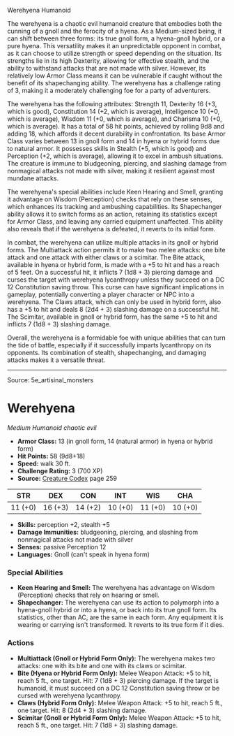 <MonsterName/>Werehyena</MonsterName>
<CreatureType/>Humanoid</CreatureType>

<summary>The werehyena is a chaotic evil humanoid creature that embodies both the cunning of a gnoll and the ferocity of a hyena. As a Medium-sized being, it can shift between three forms: its true gnoll form, a hyena-gnoll hybrid, or a pure hyena. This versatility makes it an unpredictable opponent in combat, as it can choose to utilize strength or speed depending on the situation. Its strengths lie in its high Dexterity, allowing for effective stealth, and the ability to withstand attacks that are not made with silver. However, its relatively low Armor Class means it can be vulnerable if caught without the benefit of its shapechanging ability. The werehyena has a challenge rating of 3, making it a moderately challenging foe for a party of adventurers.</summary>

<detail>

The werehyena has the following attributes: Strength 11, Dexterity 16 (+3, which is good), Constitution 14 (+2, which is average), Intelligence 10 (+0, which is average), Wisdom 11 (+0, which is average), and Charisma 10 (+0, which is average). It has a total of 58 hit points, achieved by rolling 9d8 and adding 18, which affords it decent durability in confrontation. Its base Armor Class varies between 13 in gnoll form and 14 in hyena or hybrid forms due to natural armor. It possesses skills in Stealth (+5, which is good) and Perception (+2, which is average), allowing it to excel in ambush situations. The creature is immune to bludgeoning, piercing, and slashing damage from nonmagical attacks not made with silver, making it resilient against most mundane attacks.

The werehyena's special abilities include Keen Hearing and Smell, granting it advantage on Wisdom (Perception) checks that rely on these senses, which enhances its tracking and ambushing capabilities. Its Shapechanger ability allows it to switch forms as an action, retaining its statistics except for Armor Class, and leaving any carried equipment unaffected. This ability also reveals that if the werehyena is defeated, it reverts to its initial form.

In combat, the werehyena can utilize multiple attacks in its gnoll or hybrid forms. The Multiattack action permits it to make two melee attacks: one bite attack and one attack with either claws or a scimitar. The Bite attack, available in hyena or hybrid form, is made with a +5 to hit and has a reach of 5 feet. On a successful hit, it inflicts 7 (1d8 + 3) piercing damage and curses the target with werehyena lycanthropy unless they succeed on a DC 12 Constitution saving throw. This curse can have significant implications in gameplay, potentially converting a player character or NPC into a werehyena. The Claws attack, which can only be used in hybrid form, also has a +5 to hit and deals 8 (2d4 + 3) slashing damage on a successful hit. The Scimitar, available in gnoll or hybrid form, has the same +5 to hit and inflicts 7 (1d8 + 3) slashing damage.

Overall, the werehyena is a formidable foe with unique abilities that can turn the tide of battle, especially if it successfully imparts lycanthropy on its opponents. Its combination of stealth, shapechanging, and damaging attacks makes it a versatile threat.</detail>



---

Source: 5e_artisinal_monsters

# Werehyena

*Medium* *Humanoid* *chaotic evil*

- **Armor Class:** 13 (in gnoll form, 14 (natural armor) in hyena or hybrid form)
- **Hit Points:** 58 (9d8+18)
- **Speed:** walk 30 ft.
- **Challenge Rating:** 3 (700 XP)
- **Source:** [Creature Codex](https://koboldpress.com/kpstore/product/creature-codex-for-5th-edition-dnd) page 259

| STR | DEX | CON | INT | WIS | CHA |
| --- | --- | --- | --- | --- | --- |
| 11 (+0) | 16 (+3) | 14 (+2) | 10 (+0) | 11 (+0) | 10 (+0) |

- **Skills:** perception +2, stealth +5
- **Damage Immunities:** bludgeoning, piercing, and slashing from nonmagical attacks not made with silver
- **Senses:** passive Perception 12
- **Languages:** Gnoll (can't speak in hyena form)

### Special Abilities

- **Keen Hearing and Smell:** The werehyena has advantage on Wisdom (Perception) checks that rely on hearing or smell.
- **Shapechanger:** The werehyena can use its action to polymorph into a hyena-gnoll hybrid or into a hyena, or back into its true gnoll form. Its statistics, other than AC, are the same in each form. Any equipment it is wearing or carrying isn't transformed. It reverts to its true form if it dies.

### Actions

- **Multiattack (Gnoll or Hybrid Form Only):** The werehyena makes two attacks: one with its bite and one with its claws or scimitar.
- **Bite (Hyena or Hybrid Form Only):** Melee Weapon Attack: +5 to hit, reach 5 ft., one target. Hit: 7 (1d8 + 3) piercing damage. If the target is humanoid, it must succeed on a DC 12 Constitution saving throw or be cursed with werehyena lycanthropy.
- **Claws (Hybrid Form Only):** Melee Weapon Attack: +5 to hit, reach 5 ft., one target. Hit: 8 (2d4 + 3) slashing damage.
- **Scimitar (Gnoll or Hybrid Form Only):** Melee Weapon Attack: +5 to hit, reach 5 ft., one target. Hit: 7 (1d8 + 3) slashing damage.





